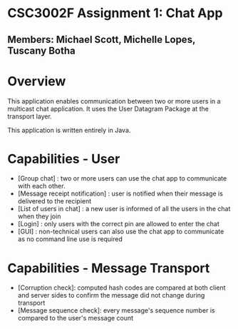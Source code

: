# CSC3002F Assignment 1: Chat App

## Members: Michael Scott, Michelle Lopes, Tuscany Botha

# Overview 

This application enables communication between two or more users in a multicast chat application. It uses the User Datagram Package at the transport layer.

This application is written entirely in Java.

# Capabilities - User

* [Group chat] : two or more users can use the chat app to communicate with each other.
* [Message receipt notification] : user is notified when their message is delivered to the recipient
* [List of users in chat] : a new user is informed of all the users in the chat when they join
* [Login] : only users with the correct pin are allowed to enter the chat
* [GUI] : non-technical users can also use the chat app to communicate as no command line use is required

# Capabilities - Message Transport

* [Corruption check]: computed hash codes are compared at both client and server sides to confirm the message did not change during transport
* [Message sequence check]: every message's sequence number is compared to the user's message count

